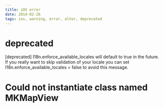 ```yaml
---
title: iOS error
date: 2014-02-26
tags: ios, warning, error, alter, deprecated
---
```





# deprecated

[deprecated] I18n.enforce_available_locales will default to true in the future.
If you really want to skip validation of your locale you can set
I18n.enforce_available_locales = false to avoid this message.


# Could not instantiate class named MKMapView

